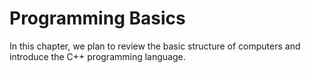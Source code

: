 # Programming Basics

In this chapter, we plan to review the basic structure of computers and introduce the C++ programming language.